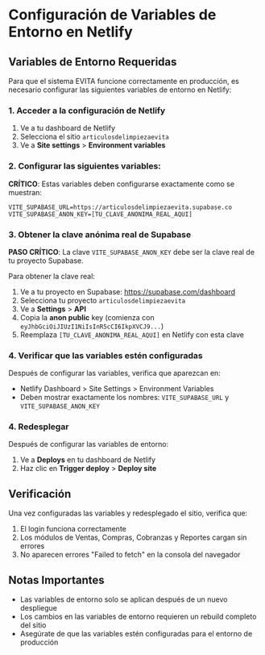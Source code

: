 # Configuración de Variables de Entorno en Netlify

## Variables de Entorno Requeridas

Para que el sistema EVITA funcione correctamente en producción, es necesario configurar las siguientes variables de entorno en Netlify:

### 1. Acceder a la configuración de Netlify
1. Ve a tu dashboard de Netlify
2. Selecciona el sitio `articulosdelimpiezaevita`
3. Ve a **Site settings** > **Environment variables**

### 2. Configurar las siguientes variables:

**CRÍTICO**: Estas variables deben configurarse exactamente como se muestran:

```
VITE_SUPABASE_URL=https://articulosdelimpiezaevita.supabase.co
VITE_SUPABASE_ANON_KEY=[TU_CLAVE_ANONIMA_REAL_AQUI]
```

### 3. Obtener la clave anónima real de Supabase
**PASO CRÍTICO**: La clave `VITE_SUPABASE_ANON_KEY` debe ser la clave real de tu proyecto Supabase.

Para obtener la clave real:
1. Ve a tu proyecto en Supabase: https://supabase.com/dashboard
2. Selecciona tu proyecto `articulosdelimpiezaevita`
3. Ve a **Settings** > **API**
4. Copia la **anon public** key (comienza con `eyJhbGciOiJIUzI1NiIsInR5cCI6IkpXVCJ9...`)
5. Reemplaza `[TU_CLAVE_ANONIMA_REAL_AQUI]` en Netlify con esta clave

### 4. Verificar que las variables estén configuradas
Después de configurar las variables, verifica que aparezcan en:
- Netlify Dashboard > Site Settings > Environment Variables
- Deben mostrar exactamente los nombres: `VITE_SUPABASE_URL` y `VITE_SUPABASE_ANON_KEY`

### 4. Redesplegar
Después de configurar las variables de entorno:
1. Ve a **Deploys** en tu dashboard de Netlify
2. Haz clic en **Trigger deploy** > **Deploy site**

## Verificación

Una vez configuradas las variables y redesplegado el sitio, verifica que:
1. El login funciona correctamente
2. Los módulos de Ventas, Compras, Cobranzas y Reportes cargan sin errores
3. No aparecen errores "Failed to fetch" en la consola del navegador

## Notas Importantes

- Las variables de entorno solo se aplican después de un nuevo despliegue
- Los cambios en las variables de entorno requieren un rebuild completo del sitio
- Asegúrate de que las variables estén configuradas para el entorno de producción


